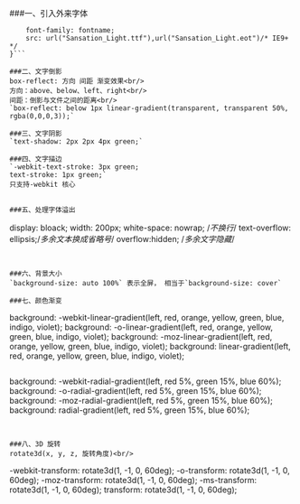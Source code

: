 ###一、引入外来字体
```@font-face{
    font-family: fontname;
    src: url("Sansation_Light.ttf"),url("Sansation_Light.eot")/* IE9+ */
}```

###二、文字倒影
box-reflect: 方向 间距 渐变效果<br/>
方向：above、below、left、right<br/>
间距：倒影与文件之间的距离<br/>
`box-reflect: below 1px linear-gradient(transparent, transparent 50%, rgba(0,0,0,3));`

###三、文字阴影
`text-shadow: 2px 2px 4px green;`

###四、文字描边
`-webkit-text-stroke: 3px green;
text-stroke: 1px green;`
只支持-webkit 核心


###五、处理字体溢出
```
display: bloack;
width: 200px;
white-space: nowrap; /*不换行*/
text-overflow: ellipsis;/*多余文本换成省略号*/
overflow:hidden; /*多余文字隐藏*/
```


###六、背景大小
`background-size: auto 100%` 表示全屏， 相当于`background-size: cover`

###七、颜色渐变
```
background: -webkit-linear-gradient(left, red, orange, yellow, green, blue, indigo, violet);
background: -o-linear-gradient(left, red, orange, yellow, green, blue, indigo, violet);
background: -moz-linear-gradient(left, red, orange, yellow, green, blue, indigo, violet);
background: linear-gradient(left, red, orange, yellow, green, blue, indigo, violet);
```

```
background: -webkit-radial-gradient(left, red 5%, green 15%, blue 60%);
background: -o-radial-gradient(left, red 5%, green 15%, blue 60%);
background: -moz-radial-gradient(left, red 5%, green 15%, blue 60%);
background: radial-gradient(left, red 5%, green 15%, blue 60%);
```


###八、3D 旋转
rotate3d(x, y, z, 旋转角度)<br/>
```
-webkit-transform: rotate3d(1, -1, 0, 60deg);
-o-transform: rotate3d(1, -1, 0, 60deg);
-moz-transform: rotate3d(1, -1, 0, 60deg);
-ms-transform: rotate3d(1, -1, 0, 60deg);
transform: rotate3d(1, -1, 0, 60deg);
```
